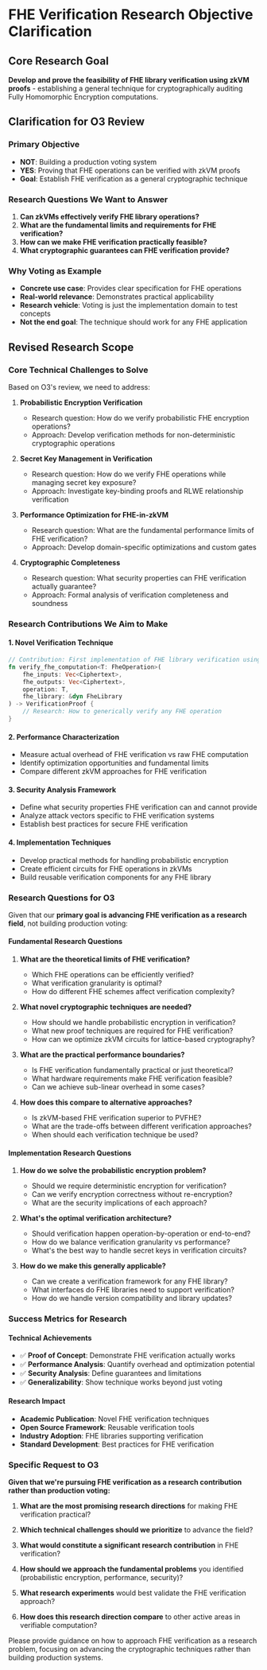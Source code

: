 # FHE Verification Research Objective Clarification

## Core Research Goal
**Develop and prove the feasibility of FHE library verification using zkVM proofs** - establishing a general technique for cryptographically auditing Fully Homomorphic Encryption computations.

## Clarification for O3 Review

### Primary Objective
- **NOT**: Building a production voting system
- **YES**: Proving that FHE operations can be verified with zkVM proofs
- **Goal**: Establish FHE verification as a general cryptographic technique

### Research Questions We Want to Answer
1. **Can zkVMs effectively verify FHE library operations?**
2. **What are the fundamental limits and requirements for FHE verification?**
3. **How can we make FHE verification practically feasible?**
4. **What cryptographic guarantees can FHE verification provide?**

### Why Voting as Example
- **Concrete use case**: Provides clear specification for FHE operations
- **Real-world relevance**: Demonstrates practical applicability
- **Research vehicle**: Voting is just the implementation domain to test concepts
- **Not the end goal**: The technique should work for any FHE application

## Revised Research Scope

### Core Technical Challenges to Solve
Based on O3's review, we need to address:

1. **Probabilistic Encryption Verification**
   - Research question: How do we verify probabilistic FHE encryption operations?
   - Approach: Develop verification methods for non-deterministic cryptographic operations

2. **Secret Key Management in Verification**
   - Research question: How do we verify FHE operations while managing secret key exposure?
   - Approach: Investigate key-binding proofs and RLWE relationship verification

3. **Performance Optimization for FHE-in-zkVM**
   - Research question: What are the fundamental performance limits of FHE verification?
   - Approach: Develop domain-specific optimizations and custom gates

4. **Cryptographic Completeness**
   - Research question: What security properties can FHE verification actually guarantee?
   - Approach: Formal analysis of verification completeness and soundness

### Research Contributions We Aim to Make

#### 1. **Novel Verification Technique**
```rust
// Contribution: First implementation of FHE library verification using zkVMs
fn verify_fhe_computation<T: FheOperation>(
    fhe_inputs: Vec<Ciphertext>,
    fhe_outputs: Vec<Ciphertext>, 
    operation: T,
    fhe_library: &dyn FheLibrary
) -> VerificationProof {
    // Research: How to generically verify any FHE operation
}
```

#### 2. **Performance Characterization**
- Measure actual overhead of FHE verification vs raw FHE computation
- Identify optimization opportunities and fundamental limits
- Compare different zkVM approaches for FHE verification

#### 3. **Security Analysis Framework**
- Define what security properties FHE verification can and cannot provide
- Analyze attack vectors specific to FHE verification systems
- Establish best practices for secure FHE verification

#### 4. **Implementation Techniques**
- Develop practical methods for handling probabilistic encryption
- Create efficient circuits for FHE operations in zkVMs
- Build reusable verification components for any FHE library

### Research Questions for O3

Given that our **primary goal is advancing FHE verification as a research field**, not building production voting:

#### Fundamental Research Questions
1. **What are the theoretical limits of FHE verification?**
   - Which FHE operations can be efficiently verified?
   - What verification granularity is optimal?
   - How do different FHE schemes affect verification complexity?

2. **What novel cryptographic techniques are needed?**
   - How should we handle probabilistic encryption in verification?
   - What new proof techniques are required for FHE verification?
   - How can we optimize zkVM circuits for lattice-based cryptography?

3. **What are the practical performance boundaries?**
   - Is FHE verification fundamentally practical or just theoretical?
   - What hardware requirements make FHE verification feasible?
   - Can we achieve sub-linear overhead in some cases?

4. **How does this compare to alternative approaches?**
   - Is zkVM-based FHE verification superior to PVFHE?
   - What are the trade-offs between different verification approaches?
   - When should each verification technique be used?

#### Implementation Research Questions
1. **How do we solve the probabilistic encryption problem?**
   - Should we require deterministic encryption for verification?
   - Can we verify encryption correctness without re-encryption?
   - What are the security implications of each approach?

2. **What's the optimal verification architecture?**
   - Should verification happen operation-by-operation or end-to-end?
   - How do we balance verification granularity vs performance?
   - What's the best way to handle secret keys in verification circuits?

3. **How do we make this generally applicable?**
   - Can we create a verification framework for any FHE library?
   - What interfaces do FHE libraries need to support verification?
   - How do we handle version compatibility and library updates?

### Success Metrics for Research

#### Technical Achievements
- ✅ **Proof of Concept**: Demonstrate FHE verification actually works
- ✅ **Performance Analysis**: Quantify overhead and optimization potential  
- ✅ **Security Analysis**: Define guarantees and limitations
- ✅ **Generalizability**: Show technique works beyond just voting

#### Research Impact
- **Academic Publication**: Novel FHE verification techniques
- **Open Source Framework**: Reusable verification tools
- **Industry Adoption**: FHE libraries supporting verification
- **Standard Development**: Best practices for FHE verification

### Specific Request to O3

**Given that we're pursuing FHE verification as a research contribution rather than production voting:**

1. **What are the most promising research directions** for making FHE verification practical?

2. **Which technical challenges should we prioritize** to advance the field?

3. **What would constitute a significant research contribution** in FHE verification?

4. **How should we approach the fundamental problems** you identified (probabilistic encryption, performance, security)?

5. **What research experiments** would best validate the FHE verification approach?

6. **How does this research direction compare** to other active areas in verifiable computation?

Please provide guidance on how to approach FHE verification as a research problem, focusing on advancing the cryptographic techniques rather than building production systems.